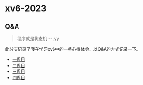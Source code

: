 # xv6-2023  
## Q&A
> 程序就是状态机  -- jyy    

此分支记录了我在学习xv6中的一些心得体会，以Q&A的方式记录一下。
* [一周目](QA/一周目.md)
* [二周目](QA/二周目.md)
* [三周目](QA/三周目.md)
* [四周目](QA/四周目.md)

